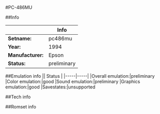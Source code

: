 #PC-486MU

##Info

||Info|
|-----|-----|
|**Setname:**|pc486mu
|**Year:**|1994
|**Manufacturer:**|Epson
|**Status:**|preliminary

##Emulation info
|| Status |
|-----|-----|
|Overall emulation:|preliminary
|Color emulation:|good
|Sound emulation:|preliminary
|Graphics emulation:|good
|Savestates:|unsupported

##Tech info

##Romset info

<!--- START OF EDITED COMMENT DO NOT TOUCH TEXT ABOVE-->
